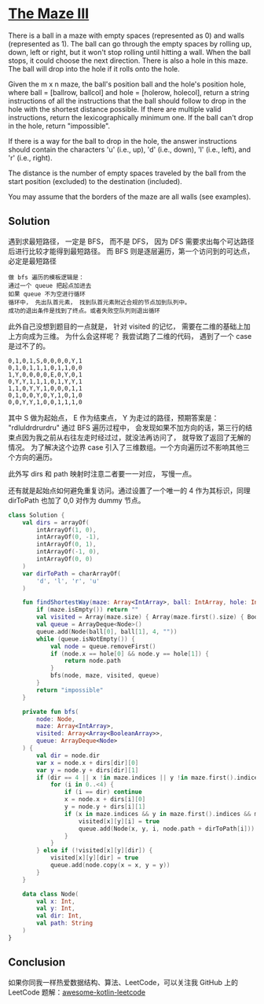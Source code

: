 # [The Maze III][title]

There is a ball in a maze with empty spaces (represented as 0) and walls (represented as 1). The ball can go through the empty spaces by rolling up, down, left or right, but it won't stop rolling until hitting a wall. When the ball stops, it could choose the next direction. There is also a hole in this maze. The ball will drop into the hole if it rolls onto the hole.

Given the m x n maze, the ball's position ball and the hole's position hole, where ball = [ballrow, ballcol] and hole = [holerow, holecol], return a string instructions of all the instructions that the ball should follow to drop in the hole with the shortest distance possible. If there are multiple valid instructions, return the lexicographically minimum one. If the ball can't drop in the hole, return "impossible".

If there is a way for the ball to drop in the hole, the answer instructions should contain the characters 'u' (i.e., up), 'd' (i.e., down), 'l' (i.e., left), and 'r' (i.e., right).

The distance is the number of empty spaces traveled by the ball from the start position (excluded) to the destination (included).

You may assume that the borders of the maze are all walls (see examples).


## Solution
遇到求最短路径， 一定是 BFS， 而不是 DFS， 因为 DFS 需要求出每个可达路径后进行比较才能得到最短路径。
而 BFS 则是逐层遍历，第一个访问到的可达点， 必定是最短路径

```
做 bfs 遍历的模板逻辑是：
通过一个 queue 把起点加进去
如果 queue 不为空进行循环
循环中， 先出队首元素， 找到队首元素附近合规的节点加到队列中。
成功的退出条件是找到了终点。或者失败空队列则退出循环
```

此外自己没想到题目的一点就是， 针对 visited 的记忆， 需要在二维的基础上加上方向成为三维。
为什么会这样呢？ 我尝试跑了二维的代码， 遇到了一个 case 是过不了的。

```
0,1,0,1,S,0,0,0,0,Y,1
0,1,0,1,1,1,0,1,1,0,0
1,Y,0,0,0,0,E,0,Y,0,1
0,Y,Y,1,1,1,0,1,Y,Y,1
1,1,0,Y,Y,1,0,0,0,1,1
0,1,0,0,Y,0,Y,1,0,1,0
0,0,Y,Y,1,0,0,1,1,1,0
```
其中 S 做为起始点， E 作为结束点， Y 为走过的路径，预期答案是： "rdluldrdrurdru"
通过 BFS 遍历过程中， 会发现如果不加方向的话，第三行的结束点因为我之前从右往左走时经过过，就没法再访问了， 就导致了返回了无解的情况。
为了解决这个边界 case 引入了三维数组。一个方向遍历过不影响其他三个方向的遍历。

此外写 dirs 和 path 映射时注意二者要一一对应， 写慢一点。

还有就是起始点如何避免重复访问。通过设置了一个唯一的 4 作为其标识，同理 dirToPath 也加了 0,0 对作为 dummy 节点。
```kotlin
class Solution {
    val dirs = arrayOf(
        intArrayOf(1, 0),
        intArrayOf(0, -1),
        intArrayOf(0, 1),
        intArrayOf(-1, 0),
        intArrayOf(0, 0)
    )
    var dirToPath = charArrayOf(
        'd', 'l', 'r', 'u'
    )

    fun findShortestWay(maze: Array<IntArray>, ball: IntArray, hole: IntArray): String {
        if (maze.isEmpty()) return ""
        val visited = Array(maze.size) { Array(maze.first().size) { BooleanArray(4) } }
        val queue = ArrayDeque<Node>()
        queue.add(Node(ball[0], ball[1], 4, ""))
        while (queue.isNotEmpty()) {
            val node = queue.removeFirst()
            if (node.x == hole[0] && node.y == hole[1]) {
                return node.path
            }
            bfs(node, maze, visited, queue)
        }
        return "impossible"
    }

    private fun bfs(
        node: Node,
        maze: Array<IntArray>,
        visited: Array<Array<BooleanArray>>,
        queue: ArrayDeque<Node>
    ) {
        val dir = node.dir
        var x = node.x + dirs[dir][0]
        var y = node.y + dirs[dir][1]
        if (dir == 4 || x !in maze.indices || y !in maze.first().indices || maze[x][y] == 1) {
            for (i in 0..<4) {
                if (i == dir) continue
                x = node.x + dirs[i][0]
                y = node.y + dirs[i][1]
                if (x in maze.indices && y in maze.first().indices && maze[x][y] ==0 && !visited[x][y][i]) {
                    visited[x][y][i] = true
                    queue.add(Node(x, y, i, node.path + dirToPath[i]))
                }
            }
        } else if (!visited[x][y][dir]) {
            visited[x][y][dir] = true
            queue.add(node.copy(x = x, y = y))
        }
    }

    data class Node(
        val x: Int,
        val y: Int,
        val dir: Int,
        val path: String
    )
}

```
## Conclusion

如果你同我一样热爱数据结构、算法、LeetCode，可以关注我 GitHub 上的 LeetCode 题解：[awesome-kotlin-leetcode][akl]



[title]: https://leetcode.cn/problems/the-maze-iii/
[akl]: https://github.com/NightXlt/awesome-kotlin-leetcode
